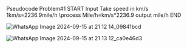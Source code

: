 Pseudocode
Problem#1
START
Input
Take speed in km/s
1km/s=2236.9mile/h
\\process
Mile/h=km/s*2236.9
output 
mile/h
END

![WhatsApp Image 2024-09-15 at 21 12 14_09841bcd](https://github.com/user-attachments/assets/bf25fe34-a7da-42d0-b7e4-c627dd0c5d9c)

![WhatsApp Image 2024-09-15 at 21 13 12_ca0e46d3](https://github.com/user-attachments/assets/72c98c44-14e4-4fda-88ec-1e8f480040ce)
